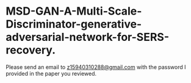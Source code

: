 # MSD-GAN-A-Multi-Scale-Discriminator-generative-adversarial-network-for-SERS-recovery.
Please send an email to z15940310288@gmail.com with the password I provided in the paper you reviewed.
